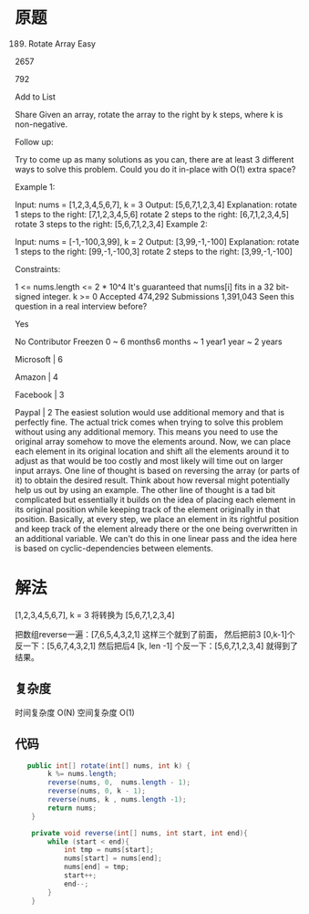 # 原题
189. Rotate Array
Easy

2657

792

Add to List

Share
Given an array, rotate the array to the right by k steps, where k is non-negative.

Follow up:

Try to come up as many solutions as you can, there are at least 3 different ways to solve this problem.
Could you do it in-place with O(1) extra space?
 

Example 1:

Input: nums = [1,2,3,4,5,6,7], k = 3
Output: [5,6,7,1,2,3,4]
Explanation:
rotate 1 steps to the right: [7,1,2,3,4,5,6]
rotate 2 steps to the right: [6,7,1,2,3,4,5]
rotate 3 steps to the right: [5,6,7,1,2,3,4]
Example 2:

Input: nums = [-1,-100,3,99], k = 2
Output: [3,99,-1,-100]
Explanation: 
rotate 1 steps to the right: [99,-1,-100,3]
rotate 2 steps to the right: [3,99,-1,-100]
 

Constraints:

1 <= nums.length <= 2 * 10^4
It's guaranteed that nums[i] fits in a 32 bit-signed integer.
k >= 0
Accepted
474,292
Submissions
1,391,043
Seen this question in a real interview before?

Yes

No
Contributor
Freezen
0 ~ 6 months6 months ~ 1 year1 year ~ 2 years

Microsoft
|
6

Amazon
|
4

Facebook
|
3

Paypal
|
2
The easiest solution would use additional memory and that is perfectly fine.
The actual trick comes when trying to solve this problem without using any additional memory. This means you need to use the original array somehow to move the elements around. Now, we can place each element in its original location and shift all the elements around it to adjust as that would be too costly and most likely will time out on larger input arrays.
One line of thought is based on reversing the array (or parts of it) to obtain the desired result. Think about how reversal might potentially help us out by using an example.
The other line of thought is a tad bit complicated but essentially it builds on the idea of placing each element in its original position while keeping track of the element originally in that position. Basically, at every step, we place an element in its rightful position and keep track of the element already there or the one being overwritten in an additional variable. We can't do this in one linear pass and the idea here is based on cyclic-dependencies between elements.
# 解法
[1,2,3,4,5,6,7], k = 3 将转换为
[5,6,7,1,2,3,4]

把数组reverse一遍：[7,6,5,4,3,2,1]
这样三个就到了前面，
然后把前3 [0,k-1]个反一下：[5,6,7,4,3,2,1]
然后把后4 [k, len -1] 个反一下：[5,6,7,1,2,3,4]
就得到了结果。

## 复杂度
时间复杂度 O(N)
空间复杂度 O(1)

## 代码
```Java
   public int[] rotate(int[] nums, int k) {
        k %= nums.length;
        reverse(nums, 0,  nums.length - 1);
        reverse(nums, 0, k - 1);
        reverse(nums, k , nums.length -1);
        return nums;
    }

    private void reverse(int[] nums, int start, int end){
        while (start < end){
            int tmp = nums[start];
            nums[start] = nums[end];
            nums[end] = tmp;
            start++;
            end--;
        }
    }
```
